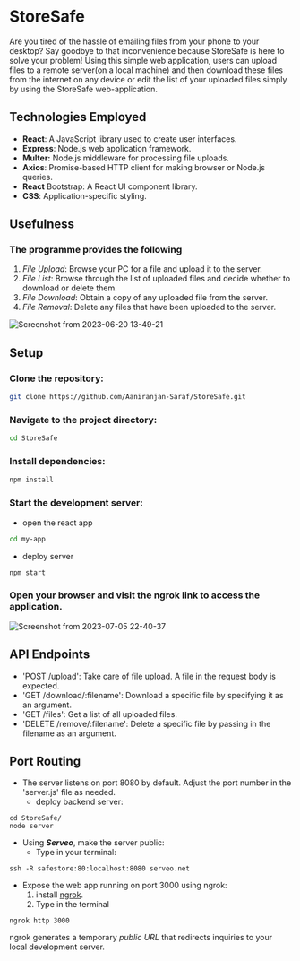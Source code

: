 # StoreSafe
Are you tired of the hassle of emailing files from your phone to your desktop? Say goodbye to that inconvenience because StoreSafe is here to solve your problem!
Using this simple web application, users can upload files to a remote server(on a local machine) and then download these files from the internet on any device or edit the list of your uploaded files simply by using the StoreSafe web-application.

## Technologies Employed

- **React**: A JavaScript library used to create user interfaces.
- **Express**: Node.js web application framework.
- **Multer:** Node.js middleware for processing file uploads.
- **Axios**: Promise-based HTTP client for making browser or Node.js queries.
- **React** Bootstrap: A React UI component library.
- **CSS**: Application-specific styling.

## Usefulness

### The programme provides the following 
1. *File Upload*: Browse your PC for a file and upload it to the server.
2. *File List*: Browse through the list of uploaded files and decide whether to download or delete them.
3. *File Download*: Obtain a copy of any uploaded file from the server.
4. *File Removal*: Delete any files that have been uploaded to the server.

![Screenshot from 2023-06-20 13-49-21](https://github.com/Aaniranjan-Saraf/StoreSafe/assets/97801096/06a1810b-9efd-46c0-a33c-d3a164c8bad5)


## Setup




### Clone the repository: 
```sh
git clone https://github.com/Aaniranjan-Saraf/StoreSafe.git
```
### Navigate to the project directory:
```sh
cd StoreSafe
```
### Install dependencies:
```sh
npm install
```
### Start the development server:
   - open the react app

```sh
cd my-app
```
   - deploy server
```sh
npm start
```
### Open your browser and visit the ngrok link to access the application. 

![Screenshot from 2023-07-05 22-40-37](https://github.com/Aaniranjan-Saraf/StoreSafe/assets/97801096/8d533d46-8f4c-4c57-8617-25232e0ed60e)


## API Endpoints

- 'POST /upload': Take care of file upload. A file in the request body is expected.
- 'GET /download/:filename': Download a specific file by specifying it as an argument.
- 'GET /files': Get a list of all uploaded files.
- 'DELETE /remove/:filename': Delete a specific file by passing in the filename as an argument.


## Port Routing 
- The server listens on port 8080 by default. Adjust the port number in the 'server.js' file as needed.
   - deploy backend server:
```
cd StoreSafe/
node server
```
- Using ***Serveo***, make the server public:
   - Type in your terminal:
```
ssh -R safestore:80:localhost:8080 serveo.net
```
    
- Expose the web app running on port 3000 using ngrok:
  1. install [ngrok](https://ngrok.com/).
  2. Type in the terminal

```
ngrok http 3000
```
ngrok generates a temporary *public URL* that redirects inquiries to your local development server.


